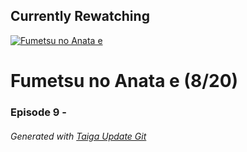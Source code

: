 ﻿
## Currently Rewatching

[![Fumetsu no Anata e](https://s4.anilist.co/file/anilistcdn/media/anime/cover/medium/bx114535-y3NnjexcqKG1.jpg)](https://anilist.co/anime/114535)

# Fumetsu no Anata e (8/20)

### Episode 9 - 

###### *Generated with [Taiga Update Git](https://github.com/nike4613/taiga-update-git)*